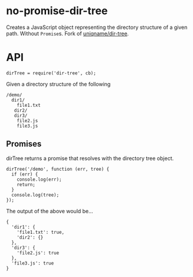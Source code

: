 # no-promise-dir-tree
Creates a JavaScript object representing the directory structure of a given path. Without `Promise`s.
Fork of [uniqname/dir-tree](git@github.com:uniqname/dir-tree.git).

# API

```
dirTree = require('dir-tree', cb);
```

Given a directory structure of the following

```
/demo/
  dir1/
    file1.txt
   dir2/
   dir3/
    file2.js
    file3.js
```

## Promises
dirTree returns a promise that resolves with the directory tree object.

```
dirTree('/demo', function (err, tree) {
  if (err) {
    console.log(err);
    return;
  }
  console.log(tree);
});
```

The output of the above would be...

```
{
  'dir1': {
    'file1.txt': true,
    'dir2': {}
  },
  'dir3': {
    'file2.js': true
  },
  'file3.js': true
}
```

